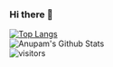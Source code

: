 ### Hi there 👋

[![Top Langs](https://github-readme-stats.vercel.app/api/top-langs/?username=anupammajhi&layout=compact)](https://github.com/anupammajhi)
<br />
![Anupam's Github Stats](https://github-readme-stats.vercel.app/api?username=anupammajhi&show_icons=true&hide_border=true)
<br />
![visitors](https://visitor-badge.laobi.icu/badge?page_id=anupammajhi)

<!--
**anupammajhi/anupammajhi** is a ✨ _special_ ✨ repository because its `README.md` (this file) appears on your GitHub profile.

Here are some ideas to get you started:

- 🔭 I’m currently working on ...
- 🌱 I’m currently learning ...
- 👯 I’m looking to collaborate on ...
- 🤔 I’m looking for help with ...
- 💬 Ask me about ...
- 📫 How to reach me: ...
- 😄 Pronouns: ...
- ⚡ Fun fact: ...
-->
